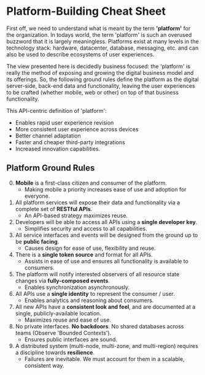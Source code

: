 Platform-Building Cheat Sheet
=============================

First off, we need to understand what is meant by the term **'platform'** for the organization.
In todays world, the term 'platform' is such an overused buzzword that it is largely meaningless.
Platforms exist at many levels in the technology stack: hardware, datacenter, database,
messaging, etc. and can also be used to describe ecosystems of user experiences.

The view presented here is decidedly business focused: the 'platform' is really the method
of exposing and growing the digital business model and its offerings. So, the following ground rules
define the platform as the digital server-side, back-end data and functionality, leaving the user
experiences to be crafted (whether mobile, web or other) on top of that business functionality.

This API-centric definition of 'platform':
* Enables rapid user experience revision
* More consistent user experience across devices
* Better channel adaptation
* Faster and cheaper third-party integrations
* Increased innovation capabilities.

Platform Ground Rules
---------------------

0. **Mobile** is a first-class citizen and consumer of the platform.
	* Making mobile a priority increases ease of use and adoption for everyone.
0. All platform services will expose their data and functionality via a complete set of **RESTful APIs**. 
	* An API-based strategy maximizes reuse.
0. Developers will be able to access all APIs using a **single developer key**.
	* Simplifies security and access to all capabilities.
0. All service interfaces and events will be designed from the ground up to be **public facing**.
	* Causes design for ease of use, flexibility and reuse.
0. There is a **single token source** and format for all APIs.
	* Assists in ease of use and ensures all functionality is available to consumers.
0. The platform will notify interested observers of all resource state changes via **fully-composed events**.
	* Enables synchronization asynchronously.
0. All APIs use a **single identity** to represent the consumer / user.
	* Enables analytics and reasoning about consumers.
0. All new APIs have a **consistent look and feel**, and are documented at a single, publicly-available location.
	* Maximizes reuse and ease of use.
0. No private interfaces. **No backdoors**. No shared databases across teams (Observe 'Bounded Contexts').
	* Ensures public interfaces are sound.
0. A distributed system (multi-node, multi-zone, and multi-region) requires a discipline towards **resilience**.
	* Failures are inevitable. We must account for them in a scalable, consistent way.
